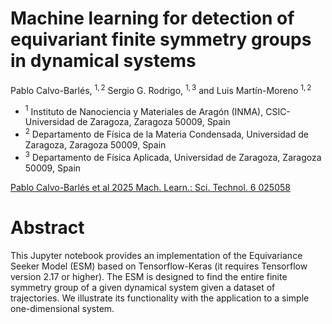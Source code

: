 # Machine learning for detection of equivariant finite symmetry groups in dynamical systems
Pablo Calvo-Barlés, $^{1,2}$ Sergio G. Rodrigo, $^{1, 3}$ and Luis Martín-Moreno $^{1,2}$

+ $^{1}$ Instituto de Nanociencia y Materiales de Aragón (INMA), CSIC-Universidad de Zaragoza, Zaragoza 50009, Spain
+ $^{2}$ Departamento de Física de la Materia Condensada, Universidad de Zaragoza, Zaragoza 50009, Spain
+ $^{3}$ Departamento de Física Aplicada, Universidad de Zaragoza, Zaragoza 50009, Spain

[Pablo Calvo-Barlés et al 2025 Mach. Learn.: Sci. Technol. 6 025058](https://iopscience.iop.org/article/10.1088/2632-2153/ade04d)

# Abstract
This Jupyter notebook provides an implementation of the Equivariance Seeker Model (ESM) based on Tensorflow-Keras (it requires Tensorflow version 2.17 or higher). The ESM is designed to find the entire finite symmetry group of a given dynamical system given a dataset of trajectories. We illustrate its functionality with the application to a simple one-dimensional system.
